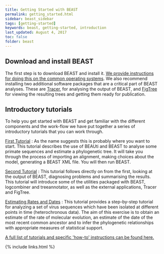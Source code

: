 ```yaml
---
title: Getting Started with BEAST
permalink: getting_started.html
sidebar: beast_sidebar
tags: [getting-started]
keywords: beast, getting-started, introduction
last_updated: August 4, 2017
toc: false
folder: beast
---
```


## Download and install BEAST

The first step is to download BEAST and install it. [We provide instructions for doing this on the common operating systems](installing). We also recommend installing two additional software packages that are a critical part of BEAST analyses. These are [Tracer](tracer), for analysing the output of BEAST, and [FigTree](figtree) for viewing the resulting trees and getting them ready for publication.

## Introductory tutorials

To help you get started with BEAST and get familiar with the different components and the work-flow we have put together a series of introductory tutorials that you can work through.

[First Tutorial](first_tutorial)
: As the name suggests this is probably where you want to start. This tutorial describes the use of BEAUti and BEAST to analyse some primate sequences and estimate a phylogenetic tree. It will take you through the process of importing an alignment, making choices about the model, generating a BEAST XML file. You will then run BEAST.

[Second Tutorial](second_tutorial)
: This tutorial follows directly on from the first, looking at the output of BEAST, diagnosing problems and summarising the results. This tutorial will introduce some of the utilities packaged with BEAST, logcombiner and treeannotator, as well as the external applications, Tracer and FigTree.

[Estimating Rates and Dates](rates_and_dates)
: This tutorial provides a step-by-step tutorial for analyzing a set of virus sequences which have been isolated at different points in time (heterochronous data). The aim of this exercise is to obtain an estimate of the rate of molecular evolution, an estimate of the date of the most recent common ancestor and to infer the phylogenetic relationships with appropriate measures of statistical support.

[A full list of tutorials and specific 'how-to' instructions can be found here.](tutorial_contents)

{% include links.html %}
